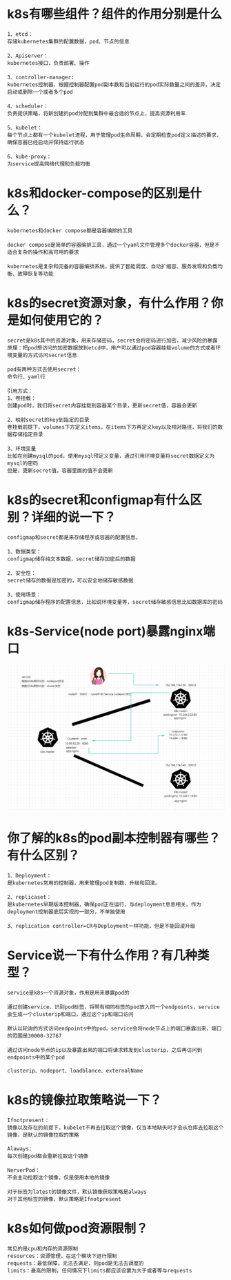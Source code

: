 # k8s有哪些组件？组件的作用分别是什么

```
1、etcd：
存储kubernetes集群的配置数据，pod、节点的信息

2、Apiserver：
kubernetes接口，负责部署、操作

3、controller-manager:
kubernetes控制器，根据控制器配置pod副本数和当前运行的pod实际数量之间的差异，决定启动或删除一个或者多个pod

4、scheduler：
负责提供策略，将新创建的pod分配到集群中最合适的节点上，提高资源利用率

5、kubelet：
每个节点上都有一个kubelet进程，用于管理pod生命周期，会定期检查pod定义描述的要求，确保容器已经启动并保持运行状态

6、kube-proxy：
为service提高网络代理和负载均衡
```

# k8s和docker-compose的区别是什么？

```
kubernetes和docker compose都是容器编排的工具

docker compose是简单的容器编排工具，通过一个yaml文件管理多个docker容器，但是不适合复杂的操作和高可用的要求

kubernetes是复杂和完备的容器编排系统，提供了智能调度、自动扩缩容、服务发现和负载均衡、故障恢复等功能
```

#  k8s的secret资源对象，有什么作用？你是如何使用它的？

```
secret是k8s其中的资源对象，用来存储密码，secret会将密码进行加密，减少风险的暴露
原理：把pod想访问的加密数据放到etcd中，用户可以通过pod容器挂载volume的方式或者环境变量的方式访问secret信息

pod有两种方式去使用secret：
命令行、yaml行

引用方式：
1、卷挂载：
创建pod时，我们将secret内容挂载到容器某个目录，更新secret值，容器会更新

2、映射secret的key到指定的目录
卷挂载前提下，volumes下方定义items，在items下方再定义key以及相对路径，将我们的数据存储指定目录

3、环境变量
比如在创建mysql的pod，使用mysql预定义变量，通过引用环境变量将secret数据定义为mysql的密码
但是，更新secret值，容器里面的值不会更新
```

# k8s的secret和configmap有什么区别？详细的说一下？

```
configmap和secret都是来存储程序或容器的配置信息。

1、数据类型：
configmap储存纯文本数据，secret储存加密后的数据

2、安全性：
secret储存的数据是加密的，可以安全地储存敏感数据

3、使用场景：
configmap储存程序的配置信息，比如说环境变量等，secret储存敏感信息比如数据库的密码
```

# k8s-Service(node port)暴露nginx端口

![image-20230525201043049](assets/Kubernets/image-20230525201043049.png)



# 你了解的k8s的pod副本控制器有哪些？有什么区别？

```
1、Deployment：
是kubernetes常用的控制器，用来管理pod复制数、升级和回滚。

2、replicaset：
是kubernetes早期版本控制器，确保pod正在运行，与deployment息息相关，作为deployment控制器底层实现的一部分，不单独使用

3、replication controller=CR与Deployment一样功能，但是不能回滚升级
```

# Service说一下有什么作用？有几种类型？

```
service是k8s一个资源对象，作用是用来暴露pod的

通过创建service，识别pod标签，将带有相同标签的pod放入同一个endpoints，service会生成一个clusterip和端口，通过这个ip和端口访问

默认以轮询的方式访问endpoints中的pod，service会将node节点上的端口暴露出来，端口的范围是30000-32767

通过访问node节点的ip以及暴露出来的端口将请求转发到clusterip，之后再访问到endpoints中的某个pod
```

```
clusterip、nodeport、loadblance、externalName
```

# k8s的镜像拉取策略说一下？

```
Ifnotpresent：
镜像以及存在的前提下，kubelet不再去拉取这个镜像，仅当本地缺失时才会从仓库去拉取这个镜像，是默认的镜像拉取的策略

Alaways:
每次创建pod都会重新拉取这个镜像

NerverPod：
不会主动拉取这个镜像，仅是使用本地的镜像

对于标签为latest的镜像文件，默认镜像获取策略是always
对于其他标签的镜像，默认策略是Ifnotpresent
```

# k8s如何做pod资源限制？

```
常见的是cpu和内存的资源限制
resources：资源管理，在这个模块下进行限制
requests：最低保障，无法去满足，则pod是无法去调度的
limits：最高的限制，任何情况下limits都应该设置为大于或者等与requests
```



